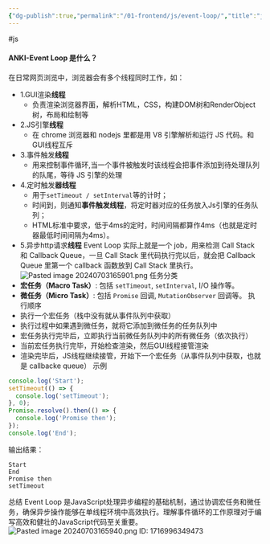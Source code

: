 ```yaml
---
{"dg-publish":true,"permalink":"/01-frontend/js/event-loop/","title":"js中事件循环是什么？","created":"2024-06-11T09:32:37.000+08:00","updated":"2024-07-03T16:59:42.828+08:00"}
---
```


#js
#### ANKI-Event Loop 是什么？
在日常网页浏览中，浏览器会有多个线程同时工作，如：
- 1.GUI渲染**线程**
	- 负责渲染浏览器界面，解析HTML，CSS，构建DOM树和RenderObject树，布局和绘制等
- 2.JS引擎**线程**
	- 在 chrome 浏览器和 nodejs 里都是用 V8 引擎解析和运行 JS 代码。和GUI线程互斥
- 3.事件触发**线程**
	- 用来控制事件循环,当一个事件被触发时该线程会把事件添加到待处理队列的队尾，等待 JS 引擎的处理
- 4.定时触发**器线程**
	- 用于`setTimeout / setInterval`等的计时；
	+ 时间到，则通知**事件触发线程**，将定时器对应的任务放入Js引擎的任务队列；
	+  HTML标准中要求，低于4ms的定时，时间间隔都算作4ms（也就是定时器最低时间间隔为4ms）。
- 5.异步http请求**线程**
Event Loop 实际上就是一个 job，用来检测 Call Stack 和 Callback Queue，一旦 Call Stack 里代码执行完以后，就会把 Callback Queue 里第一个 callback 函数放到 Call Stack 里执行。
![Pasted image 20240703165901.png](/img/user/Pasted%20image%2020240703165901.png)
任务分类
- **宏任务（Macro Task）**: 包括 `setTimeout`, `setInterval`, I/O 操作等。
- **微任务（Micro Task）**: 包括 `Promise` 回调, `MutationObserver` 回调等。
执行顺序
- 执行一个宏任务（栈中没有就从事件队列中获取）
- 执行过程中如果遇到微任务，就将它添加到微任务的任务队列中
- 宏任务执行完毕后，立即执行当前微任务队列中的所有微任务（依次执行）
- 当前宏任务执行完毕，开始检查渲染，然后GUI线程接管渲染
- 渲染完毕后，JS线程继续接管，开始下一个宏任务（从事件队列中获取，也就是 callbacke queue）
示例
```javascript
console.log('Start');
setTimeout(() => {
  console.log('setTimeout');
}, 0);
Promise.resolve().then(() => {
  console.log('Promise then');
});
console.log('End');
```
输出结果：
```
Start
End
Promise then
setTimeout
```
总结
Event Loop 是JavaScript处理异步编程的基础机制，通过协调宏任务和微任务，确保异步操作能够在单线程环境中高效执行。理解事件循环的工作原理对于编写高效和健壮的JavaScript代码至关重要。
![Pasted image 20240703165940.png](/img/user/Pasted%20image%2020240703165940.png)
ID: 1716996349473
